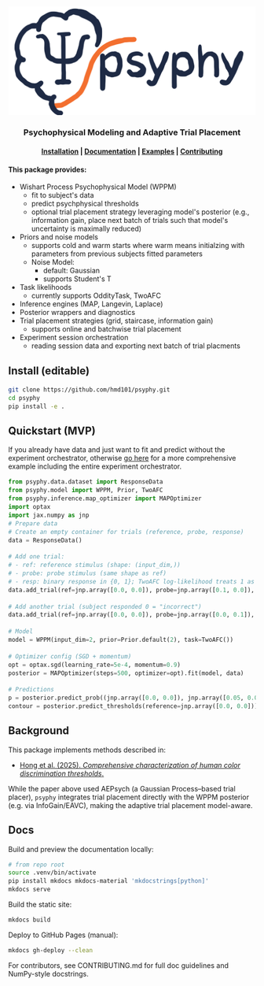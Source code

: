 ![psyphy logo](docs/images/psyphy_logo_draft.png)

<div align="center">
    <picture>
    <source srcset="docs/images/psyphy_logo_draft.png" media="(prefers-color-scheme: light)"/>
    <source srcset="docs/images/psyphy_logo_draft.png"  media="(prefers-color-scheme: dark)"/>
    <!-- <img align="center" src="docs/assets/logo/logo_text_black.svg" alt="Inferno" width="400" style="padding-right: 10px; padding left: 10px;"/> -->
    </picture>
    <h3>Psychophysical Modeling and Adaptive Trial Placement</h3>
</div>



<h4 align="center">
  <a href="https://hmd101.github.io/psyphy/#install/">Installation</a> |
  <a href="https://hmd101.github.io/psyphy/reference/">Documentation</a> |
  <a href="https://hmd101.github.io/psyphy/examples/mvp/offline_fit_mvp/">Examples</a> |
  <a href="https://hmd101.github.io/psyphy/CONTRIBUTING/">Contributing</a>
</h4>

#### This package provides:

- Wishart Process Psychophysical Model (WPPM)
    - fit to subject's data
    - predict psychphysical thresholds
    - optional trial placement strategy leveraging model's posterior (e.g., information gain, place next batch of trials such that model's uncertainty is maximally reduced)
- Priors and noise models
    - supports cold and warm starts where warm means initialzing with parameters from previous subjects fitted parameters
    - Noise Model:
        - default: Gaussian
        - supports Student's T
- Task likelihoods
    - currently supports OddityTask, TwoAFC
- Inference engines (MAP, Langevin, Laplace)
- Posterior wrappers and diagnostics
- Trial placement strategies (grid, staircase, information gain)
    - supports online and batchwise trial placement
- Experiment session orchestration
    - reading session data and exporting next batch of trial placments



## Install (editable)

```bash
git clone https://github.com/hmd101/psyphy.git
cd psyphy
pip install -e .

```

## Quickstart (MVP)
If you already have data and just want to fit and predict without the experiment orchestrator, otherwise [go here](https://hmd101.github.io/psyphy/usage/) for a more comprehensive example including the entire experiment orchestrator.

```python
from psyphy.data.dataset import ResponseData
from psyphy.model import WPPM, Prior, TwoAFC
from psyphy.inference.map_optimizer import MAPOptimizer
import optax
import jax.numpy as jnp
# Prepare data
# Create an empty container for trials (reference, probe, response)
data = ResponseData()

# Add one trial:
# - ref: reference stimulus (shape: (input_dim,))
# - probe: probe stimulus (same shape as ref)
# - resp: binary response in {0, 1}; TwoAFC log-likelihood treats 1 as "correct"
data.add_trial(ref=jnp.array([0.0, 0.0]), probe=jnp.array([0.1, 0.0]), resp=1)

# Add another trial (subject responded 0 = "incorrect")
data.add_trial(ref=jnp.array([0.0, 0.0]), probe=jnp.array([0.0, 0.1]), resp=0)

# Model
model = WPPM(input_dim=2, prior=Prior.default(2), task=TwoAFC())

# Optimizer config (SGD + momentum)
opt = optax.sgd(learning_rate=5e-4, momentum=0.9)
posterior = MAPOptimizer(steps=500, optimizer=opt).fit(model, data)

# Predictions
p = posterior.predict_prob((jnp.array([0.0, 0.0]), jnp.array([0.05, 0.05])))
contour = posterior.predict_thresholds(reference=jnp.array([0.0, 0.0]))
```


## Background

This package implements methods described in:
-  [Hong et al. (2025). *Comprehensive characterization of human color discrimination thresholds*.](https://www.biorxiv.org/content/10.1101/2025.07.16.665219v1)

While the paper above  used AEPsych (a Gaussian Process–based trial placer),
`psyphy` integrates trial placement directly with the WPPM posterior (e.g. via InfoGain/EAVC),
making the  adaptive trial placement model-aware.

## Docs

Build and preview the documentation locally:

```bash
# from repo root
source .venv/bin/activate
pip install mkdocs mkdocs-material 'mkdocstrings[python]'
mkdocs serve
```

Build the static site:

```bash
mkdocs build
```

Deploy to GitHub Pages (manual):

```bash
mkdocs gh-deploy --clean
```

For contributors, see CONTRIBUTING.md for full doc guidelines and NumPy-style docstrings.
